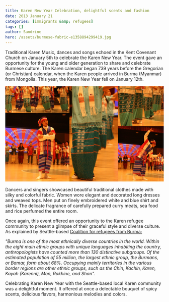 ```yaml
---
title: Karen New Year Celebration, delightful scents and fashion
date: 2013 January 21
categories: [immigrants &amp; refugees]
tags: []
author: Sandrine
hero: /assets/burmese-fabric-e1358894299419.jpg
---
```

Traditional Karen Music, dances and songs echoed in the Kent Covenant Church on January 5th to celebrate the Karen New Year. The event gave an opportunity for the young and older generation to share and celebrate Burmese culture. The Karen calendar began 739 years before the Gregorian (or Christian) calendar, when the Karen people arrived in Burma (Myanmar) from Mongolia. This year, the Karen New Year fell on January 12th.

![Traditional Fashion from Burma](/assets/burmese-fabric.jpg?w=470)

Dancers and singers showcased beautiful traditional clothes made with silky and colorful fabric. Women wore elegant and decorated long dresses and weaved tops. Men put on finely embroidered white and blue shirt and skirts. The delicate fragrance of carefully prepared curry meats, sea food and rice perfumed the entire room.

Once again, this event offered an opportunity to the Karen refugee community to present a glimpse of their graceful style and diverse culture. As explained by Seattle-based [Coalition for refugees from Burma:](http://www.allburmarefugees.org/ethnic-diversity)

*"Burma is one of the most ethnically diverse countries in the world. Within the eight main ethnic groups with unique languages inhabiting the country, anthropologists have counted more than 130 distinctive subgroups. Of the estimated population of 55 million, the largest ethnic group, the Burmans, or Bamar, form about 68%. Occupying mainly territories in the various border regions are other ethnic groups, such as the Chin, Kachin, Karen, Kayah (Karenni), Mon, Rakhine, and Shan".*

Celebrating Karen New Year with the Seattle-based local Karen community was a delightful moment. It offered at once a delectable bouquet of spicy scents, delicious flavors, harmonious melodies and colors.